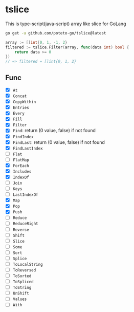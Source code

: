 # tslice

This is type-script(java-script) array like slice for GoLang

```bash
go get -u github.com/poteto-go/tslice@latest
```

```go
array := []int{0, 1, -1, 2}
filtered := tslice.Filter(array, func(data int) bool {
	return data >= 0
})
// => filtered = []int{0, 1, 2}
```

## Func
- [x] `At`
- [x] `Concat`
- [x] `CopyWithin`
- [x] `Entries`
- [x] `Every`
- [x] `Fill`
- [x] `Filter`
- [x] `Find`: return (0 value, false) if not found
- [x] `FindIndex`
- [x] `FindLast`: return (0 value, false) if not found
- [x] `FindLastIndex`
- [ ] `Flat`
- [ ] `FlatMap`
- [x] `ForEach`
- [x] `Includes`
- [x] `IndexOf`
- [ ] `Join`
- [ ] `Keys`
- [ ] `LastIndexOf`
- [x] `Map`
- [x] `Pop`
- [x] `Push`
- [ ] `Reduce`
- [ ] `ReduceRight`
- [ ] `Reverse`
- [ ] `Shift`
- [ ] `Slice`
- [ ] `Some`
- [ ] `Sort`
- [ ] `Splice`
- [ ] `ToLocalString`
- [ ] `ToReversed`
- [ ] `ToSorted`
- [ ] `ToSpliced`
- [ ] `ToString`
- [ ] `UnShift`
- [ ] `Values`
- [ ] `With`